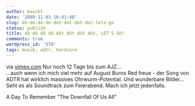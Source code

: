 ```yaml
---
author: bascht
date: '2009-11-03 16:41:48'
slug: do-do-do-do-dot-dot-dot-dot-lets-go
status: publish
title: dö dö dö dö döt döt döt döt, LET'S GO!
comments: true
wordpress_id: '570'
tags: musik, adtr, hardcore
---
```


via [vimeo.com](http://www.vimeo.com/6503938)
Nur noch 12 Tage bis zum AJZ...   
...auch wenn ich mich viel mehr auf August Burns Red freue - der
Song von ADTR hat wirklich massives Ohrwurm-Potential. Und
wunderbare Bilder...   
Seht es als Soundtrack zum Feierabend. Mach ich jetzt jedenfalls.

A Day To Remember "The Downfall Of Us All"



